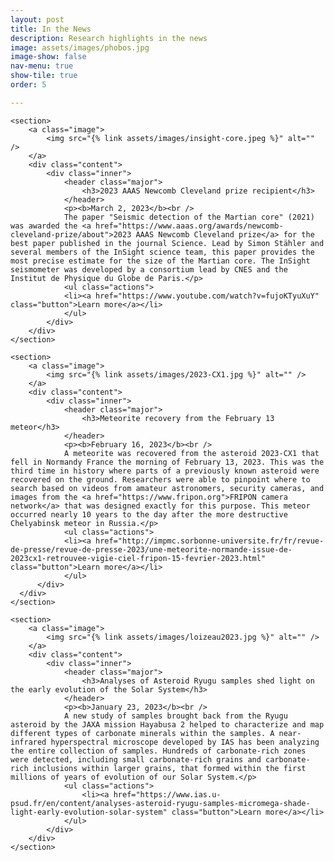 ```yaml
---
layout: post
title: In the News
description: Research highlights in the news
image: assets/images/phobos.jpg
image-show: false
nav-menu: true
show-tile: true
order: 5

---
```


<section class="spotlights">

	<section>
		<a class="image">
			<img src="{% link assets/images/insight-core.jpeg %}" alt="" />
		</a>
		<div class="content">
			<div class="inner">
				<header class="major">
					<h3>2023 AAAS Newcomb Cleveland prize recipient</h3>
				</header>
				<p><b>March 2, 2023</b><br />
				The paper "Seismic detection of the Martian core" (2021) was awarded the <a href="https://www.aaas.org/awards/newcomb-cleveland-prize/about">2023 AAAS Newcomb Cleveland prize</a> for the best paper published in the journal Science. Lead by Simon Stähler and several members of the InSight science team, this paper provides the most precise estimate for the size of the Martian core. The InSight seismometer was developed by a consortium lead by CNES and the Institut de Physique du Globe de Paris.</p>
				<ul class="actions">
				<li><a href="https://www.youtube.com/watch?v=fujoKTyuXuY" class="button">Learn more</a></li>
				</ul>
			</div>
		</div>
	</section>

	<section>
		<a class="image">
			<img src="{% link assets/images/2023-CX1.jpg %}" alt="" />
		</a>
		<div class="content">
			<div class="inner">
				<header class="major">
					<h3>Meteorite recovery from the February 13 meteor</h3>
				</header>
				<p><b>February 16, 2023</b><br />
				A meteorite was recovered from the asteroid 2023-CX1 that fell in Normandy France the morning of February 13, 2023. This was the third time in history where parts of a previously known asteroid were recovered on the ground. Researchers were able to pinpoint where to search based on videos from amateur astronomers, security cameras, and images from the <a href="https://www.fripon.org">FRIPON camera network</a> that was designed exactly for this purpose. This meteor occurred nearly 10 years to the day after the more destructive Chelyabinsk meteor in Russia.</p>
				<ul class="actions">
				<li><a href="http://impmc.sorbonne-universite.fr/fr/revue-de-presse/revue-de-presse-2023/une-meteorite-normande-issue-de-2023cx1-retrouvee-vigie-ciel-fripon-15-fevrier-2023.html" class="button">Learn more</a></li>
				</ul>
		  </div>
	  </div>
	</section>

	<section>
		<a class="image">
			<img src="{% link assets/images/loizeau2023.jpg %}" alt="" />
		</a>
		<div class="content">
			<div class="inner">
				<header class="major">
					<h3>Analyses of Asteroid Ryugu samples shed light on the early evolution of the Solar System</h3>
				</header>
				<p><b>January 23, 2023</b><br />
				A new study of samples brought back from the Ryugu asteroid by the JAXA mission Hayabusa 2 helped to characterize and map different types of carbonate minerals within the samples. A near-infrared hyperspectral microscope developed by IAS has been analyzing the entire collection of samples. Hundreds of carbonate-rich zones were detected, including small carbonate-rich grains and carbonate-rich inclusions within larger grains, that formed within the first millions of years of evolution of our Solar System.</p>
				<ul class="actions">
					<li><a href="https://www.ias.u-psud.fr/en/content/analyses-asteroid-ryugu-samples-micromega-shade-light-early-evolution-solar-system" class="button">Learn more</a></li>
				</ul>
			</div>
		</div>
	</section>

</section>
